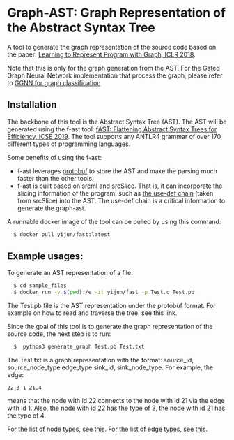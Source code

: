 # Graph-AST: Graph Representation of the Abstract Syntax Tree

A tool to generate the graph representation of the source code based on the paper: [Learning to Represent Program with Graph, ICLR 2018](https://arxiv.org/abs/1711.00740). 

Note that this is only for the graph generation from the AST. For the Gated Graph Neural Network implementation that process the graph, please refer to [GGNN for graph classification](https://github.com/bdqnghi/ggnn.tensorflow)

## Installation

The backbone of this tool is the Abstract Syntax Tree (AST). The AST will be generated using the f-ast tool: [fAST: Flattening Abstract Syntax Trees for Efficiency, ICSE 2019](https://oro.open.ac.uk/59268/1/main.pdf). The tool supports any ANTLR4 grammar of over 170 different types of programming languages. 

Some benefits of using the f-ast:

- f-ast leverages [protobuf](https://github.com/protocolbuffers/protobuf) to store the AST and make the parsing much faster than the other tools.
- f-ast is built based on [srcml](https://www.srcml.org/) and [srcSlice](https://github.com/srcML/srcSlice). That is, it can incorporate the slicing information of the program, such as [the use-def chain](https://en.wikipedia.org/wiki/Use-define_chain) (taken from srcSlice) into the AST. The use-def chain is a critical information to generate the graph-ast.

A runnable docker image of the tool can be pulled by using this command:

```bash
  $ docker pull yijun/fast:latest
```

## Example usages:

To generate an AST representation of a file.

```bash
  $ cd sample_files
  $ docker run -v $(pwd):/e -it yijun/fast -p Test.c Test.pb
```

The Test.pb file is the AST representation under the protobuf format. For example on how to read and traverse the tree, see this link.

Since the goal of this tool is to generate the graph representation of the source code, the next step is to run:

```python
  $  python3 generate_graph Test.pb Test.txt
```

The Test.txt is a graph representation with the format: source_id, source_node_type edge_type sink_id, sink_node_type.
For example, the edge:
```
22,3 1 21,4
```
means that the node with id 22 connects to the node with id 21 via the edge with id 1. Also, the node with id 22 has the type of 3, the node with id 21 has the type of 4.

For the list of node types, see [this](https://github.com/bdqnghi/graph-ast/blob/master/srcml_node_types.tsv).
For the list of edge types, see [this](https://github.com/bdqnghi/graph-ast/blob/master/edge_types.tsv).
